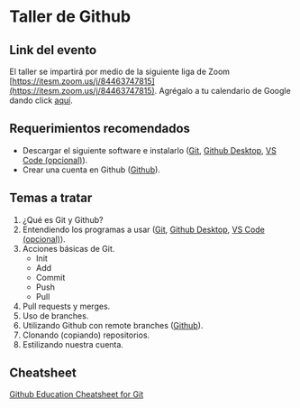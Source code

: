 # Taller de Github

## Link del evento
El taller se impartirá por medio de la siguiente liga de Zoom [https://itesm.zoom.us/j/84463747815](https://itesm.zoom.us/j/84463747815).
Agrégalo a tu calendario de Google dando click [aquí](https://calendar.google.com/event?action=TEMPLATE&tmeid=NGg2a3FrZzA3dTdwY2pmdnA5Ymc4dWs2MGUgYTAxMDI1Mjc2QGl0ZXNtLm14&tmsrc=a01025276%40itesm.mx).

## Requerimientos recomendados
- Descargar el siguiente software e instalarlo ([Git](https://git-scm.com/downloadsgithub), [Github Desktop](https://desktop.github.com/), [VS Code (opcional)](https://code.visualstudio.com/Download)).
- Crear una cuenta en Github ([Github](https://github.com)).

## Temas a tratar
1. ¿Qué es Git y Github?
2. Entendiendo los programas a usar ([Git](https://git-scm.com/downloadsgithub), [Github Desktop](https://desktop.github.com/), [VS Code (opcional)](https://code.visualstudio.com/Download)).
3. Acciones básicas de Git.
    - Init
    - Add
    - Commit
    - Push
    - Pull
4. Pull requests y merges.
5. Uso de branches.
6. Utilizando Github con remote branches ([Github](https://github.com)).
7. Clonando (copiando) repositorios.
8. Estilizando nuestra cuenta.

## Cheatsheet
[Github Education Cheatsheet for Git](https://education.github.com/git-cheat-sheet-education.pdf)
